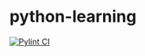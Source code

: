 # python-learning

[![Pylint CI](https://github.com/lokesh-keyan/python-learning/actions/workflows/pylint.yml/badge.svg?branch=main)](https://github.com/lokesh-keyan/python-learning/actions/workflows/pylint.yml)
